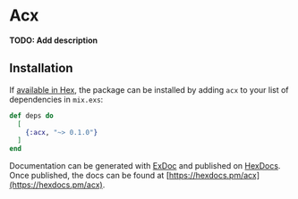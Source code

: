 # Acx

**TODO: Add description**

## Installation

If [available in Hex](https://hex.pm/docs/publish), the package can be installed
by adding `acx` to your list of dependencies in `mix.exs`:

```elixir
def deps do
  [
    {:acx, "~> 0.1.0"}
  ]
end
```

Documentation can be generated with [ExDoc](https://github.com/elixir-lang/ex_doc)
and published on [HexDocs](https://hexdocs.pm). Once published, the docs can
be found at [https://hexdocs.pm/acx](https://hexdocs.pm/acx).

